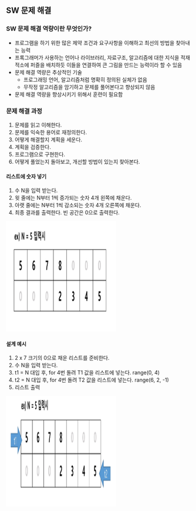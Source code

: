## SW 문제 해결
### SW 문제 해결 역량이란 무엇인가?
- 프로그램을 하기 위한 많은 제약 조건과 요구사항을 이해하고 최선의 방법을 찾아내는 능력
- 프록그래머가 사용하는 언어나 라이브러리, 자료구조, 알고리즘에 대한 지식을 적재적소에 퍼즐을 배치하듯 이들을 연결하여 큰 그림을 만드는 능력이라 할 수 있음
- 문제 해결 역량은 추상적인 기술
  - 프로그래밍 언어, 알고리즘처럼 명확히 정의된 실체가 없음
  - 무작정 알고리즘을 암기하고 문제를 풀어본다고 향상되지 않음
- 문제 해결 역량을 향상시키기 위해서 훈련이 필요함

### 문제 해결 과정
1. 문제를 읽고 이해한다.
2. 문제를 익숙한 용어로 재정의한다.
3. 어떻게 해결할지 계획을 세운다.
4. 계획을 검증한다.
5. 프로그램으로 구현한다.
6. 어떻게 풀었는지 돌아보고, 개선할 방법이 있는지 찾아본다.


#### 리스트에 숫자 넣기
1. 수 N을 입력 받는다.
2. 윗 줄에는 N부터 1씩 증가되는 숫자 4개 왼쪽에 채운다.
3. 아랫 줄에는 N부터 1씩 감소되는 숫자 4개 오른쪽에 채운다.
4. 최종 결과를 출력한다. 빈 공간은 0으로 출력한다.
<img src="images/image_1.png" width="300" height="300">

#### 설계 예시
1. 2 x 7 크기의 0으로 채운 리스트를 준비한다.
2. 수 N을 입력 받는다.
3. t1 = N 대입 후, for 4번 돌려 T1 값을 리스트에 넣는다. range(0, 4)
4. t2 = N 대입 후, for 4번 돌려 T2 값을 리스트에 넣는다. range(6, 2, -1)
5. 리스트 출력
<img src="images/image_2.png" width="300" height="300">
